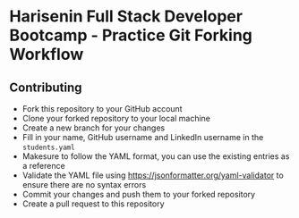 # Harisenin Full Stack Developer Bootcamp - Practice Git Forking Workflow
## Contributing

- Fork this repository to your GitHub account
- Clone your forked repository to your local machine
- Create a new branch for your changes
- Fill in your name, GitHub username and LinkedIn username in the `students.yaml`
- Makesure to follow the YAML format, you can use the existing entries as a reference
- Validate the YAML file using https://jsonformatter.org/yaml-validator to ensure there are no syntax errors
- Commit your changes and push them to your forked repository
- Create a pull request to this repository
